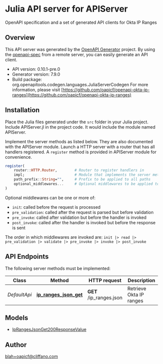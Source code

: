 # Julia API server for APIServer

OpenAPI specification and a set of generated API clients for Okta IP Ranges

## Overview
This API server was generated by the [OpenAPI Generator](https://openapi-generator.tech) project.  By using the [openapi-spec](https://openapis.org) from a remote server, you can easily generate an API client.

- API version: 0.10.1-pre.0
- Generator version: 7.9.0
- Build package: org.openapitools.codegen.languages.JuliaServerCodegen
For more information, please visit [https://github.com/oapicf/openapi-okta-ip-ranges](https://github.com/oapicf/openapi-okta-ip-ranges)


## Installation
Place the Julia files generated under the `src` folder in your Julia project. Include APIServer.jl in the project code.
It would include the module named APIServer.

Implement the server methods as listed below. They are also documented with the APIServer module.
Launch a HTTP server with a router that has all handlers registered. A `register` method is provided in APIServer module for convenience.

```julia
register(
    router::HTTP.Router,        # Router to register handlers in
    impl;                       # Module that implements the server methods
    path_prefix::String="",     # Prefix to be applied to all paths
    optional_middlewares...     # Optional middlewares to be applied to all handlers
)
```

Optional middlewares can be one or more of:
- `init`: called before the request is processed
- `pre_validation`: called after the request is parsed but before validation
- `pre_invoke`: called after validation but before the handler is invoked
- `post_invoke`: called after the handler is invoked but before the response is sent

The order in which middlewares are invoked are:
`init |> read |> pre_validation |> validate |> pre_invoke |> invoke |> post_invoke`


## API Endpoints

The following server methods must be implemented:

Class | Method | HTTP request | Description
------------ | ------------- | ------------- | -------------
*DefaultApi* | [**ip_ranges_json_get**](docs/DefaultApi.md#ip_ranges_json_get) | **GET** /ip_ranges.json | Retrieve Okta IP ranges



## Models

 - [IpRangesJsonGet200ResponseValue](docs/IpRangesJsonGet200ResponseValue.md)



## Author

blah+oapicf@cliffano.com

